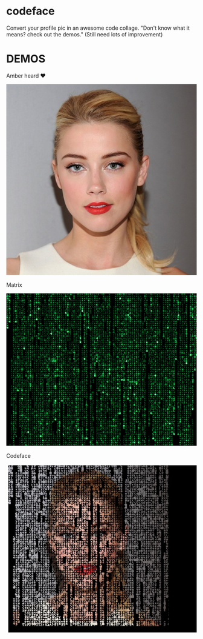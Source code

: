 # codeface
Convert your profile pic in an awesome code collage. "Don't know what it means? check out the demos."
(Still need lots of improvement)
# DEMOS

Amber heard :heart:

![Alt text](/img/amber.png?raw=true "Amber Heard")

Matrix 

![Alt text](/img/matrix.png?raw=true "Matrix")

Codeface

![Alt text](/demos/amber-matrix.JPG?raw=true "mix")





